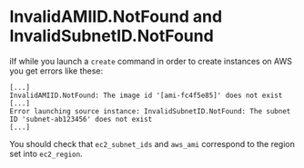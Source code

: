 # InvalidAMIID.NotFound and InvalidSubnetID.NotFound

iIf while you launch a `create` command in order to create instances on AWS you get errors like these:

```
[...]
InvalidAMIID.NotFound: The image id '[ami-fc4f5e85]' does not exist
[...]
Error launching source instance: InvalidSubnetID.NotFound: The subnet ID 'subnet-ab123456' does not exist
[...]
```

You should check that `ec2_subnet_ids` and `aws_ami` correspond to the region set into `ec2_region`.
